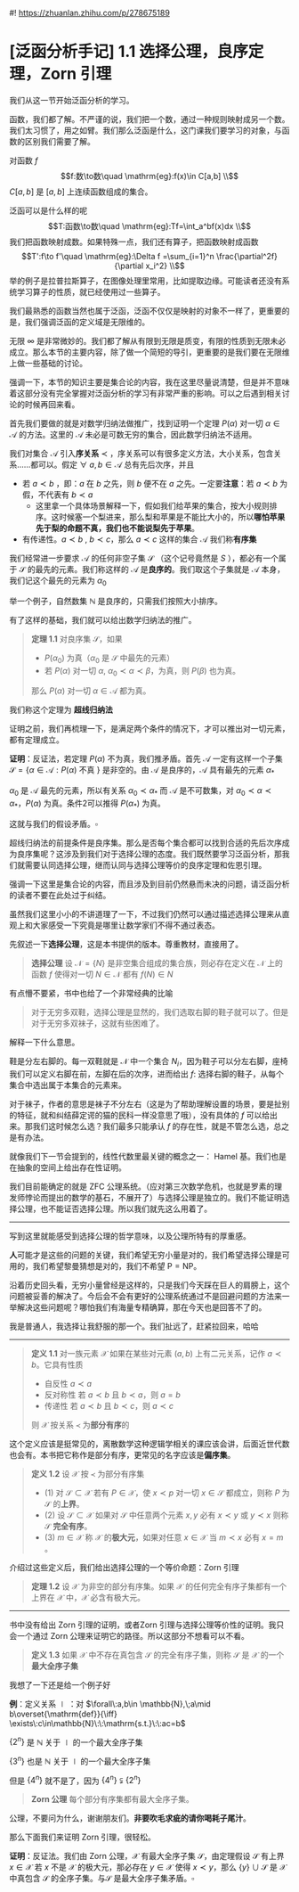 #! https://zhuanlan.zhihu.com/p/278675189
# [泛函分析手记] 1.1 选择公理，良序定理，Zorn 引理

我们从这一节开始泛函分析的学习。

函数，我们都了解。不严谨的说，我们把一个数，通过一种规则映射成另一个数。我们太习惯了，用之如臂。我们那么泛函是什么，这门课我们要学习的对象，与函数的区别我们需要了解。

对函数 $f$
$$f:数\to数\quad \mathrm{eg}:f(x)\in C[a,b] \\$$
$C[a,b]$ 是 $[a,b]$ 上连续函数组成的集合。

泛函可以是什么样的呢
$$T:函数\to数\quad \mathrm{eg}:Tf=\int_a^bf(x)dx \\$$
我们把函数映射成数。如果特殊一点，我们还有算子，把函数映射成函数
$$T':f\to f'\quad \mathrm{eg}:\Delta f =\sum_{i=1}^n \frac{\partial^2f}{\partial x_i^2} \\$$
举的例子是拉普拉斯算子，在图像处理里常用，比如提取边缘。可能读者还没有系统学习算子的性质，就已经使用过一些算子。

我们最熟悉的函数当然也属于泛函，泛函不仅仅是映射的对象不一样了，更重要的是，我们强调泛函的定义域是无限维的。

无限 $\infty$ 是非常微妙的。我们都了解从有限到无限是质变，有限的性质到无限未必成立。那么本节的主要内容，除了做一个简短的导引，更重要的是我们要在无限维上做一些基础的讨论。

强调一下，本节的知识主要是集合论的内容，我在这里尽量说清楚，但是并不意味着这部分没有完全掌握对泛函分析的学习有非常严重的影响。可以之后遇到相关讨论的时候再回来看。

首先我们要做的就是对数学归纳法做推广，找到证明一个定理 $P(\alpha)$ 对一切 $\alpha \in \mathscr{A}$ 的方法。这里的 $\mathscr{A}$ 未必是可数无穷的集合，因此数学归纳法不适用。

我们对集合 $\mathscr{A}$ 引入**序关系** $\prec$ ，序关系可以有很多定义方法，大小关系，包含关系……都可以。假定 $\forall \:a,b\in \mathscr{A}$ 总有先后次序，并且
- 若 $a\prec b$ ，即：$a$ 在 $b$ 之先，则 $b$ 便不在 $a$ 之先。一定要**注意**：若 $a\prec b$ 为假，不代表有 $b\prec a$
  - 这里拿一个具体场景解释一下，假如我们给苹果的集合，按大小规则排序。这时候塞一个梨进来，那么梨和苹果是不能比大小的，所以**哪怕苹果先于梨的命题不真，我们也不能说梨先于苹果**。
- 有传递性。$a\prec b\:,\:b\prec c$，那么 $a\prec c$
这样的集合 $\mathscr{A}$ 我们称**有序集**

我们经常进一步要求 $\mathscr{A}$ 的任何非空子集 $\mathscr{S}$ （这个记号竟然是 $S$ ），都必有一个属于 $\mathscr{S}$ 的最先的元素。我们称这样的 $\mathscr{A}$ 是**良序的**。我们取这个子集就是 $\mathscr{A}$ 本身，我们记这个最先的元素为 $\alpha_0$

举一个例子，自然数集 $\mathbb{N}$ 是良序的，只需我们按照大小排序。

有了这样的基础，我们就可以给出数学归纳法的推广。
> **定理 1.1** 对良序集 $\mathscr{S}$，如果  
> - $P(\alpha_0)$ 为真（$\alpha_0$ 是 $\mathscr{S}$ 中最先的元素）
> - 若 $P(\alpha)$ 对一切 $\alpha,\:\alpha_0\prec\alpha\prec\beta$，为真，则 $P(\beta)$ 也为真。  
> 
> 那么 $P(\alpha)$ 对一切 $\alpha\in\mathscr{A}$ 都为真。

我们称这个定理为 **超线归纳法**

证明之前，我们再梳理一下，是满足两个条件的情况下，才可以推出对一切元素，都有定理成立。

**证明**：反证法，若定理 $P(\alpha)$ 不为真，我们推矛盾。首先 $\mathscr{A}$ 一定有这样一个子集 $\mathscr{S}=\{\alpha\in\mathscr{A}:P(\alpha)$ 不真 $\}$ 是非空的。由 $\mathscr{A}$ 是良序的，$\mathscr{A}$ 具有最先的元素 $\alpha_*$ 

$\alpha_0$ 是 $\mathscr{A}$ 最先的元素，所以有关系 $\alpha_0\prec\alpha_*$ 而 $\mathscr{A}$ 是不可数集，对 $\alpha_0\prec\alpha\prec\alpha_*$，$P(\alpha)$ 为真。条件2可以推得 $P(\alpha_*)$ 为真。

这就与我们的假设矛盾。$\square$

超线归纳法的前提条件是良序集。那么是否每个集合都可以找到合适的先后次序成为良序集呢？这涉及到我们对于选择公理的态度。我们既然要学习泛函分析，那我们就需要认同选择公理，继而认同与选择公理等价的良序定理和佐恩引理。

强调一下这里是集合论的内容，而且涉及到目前仍然悬而未决的问题，请泛函分析的读者不要在此处过于纠结。

虽然我们这里小小的不讲道理了一下，不过我们仍然可以通过描述选择公理来从直观上和大家感受一下究竟是哪里让数学家们不得不通过表态。

先叙述一下**选择公理**，这是本书提供的版本。尊重教材，直接用了。
> **选择公理** 设 $\mathscr{N}=\{N\}$ 是非空集合组成的集合族，则必存在定义在 $\mathscr{N}$ 上的函数 $f$ 使得对一切 $N\in \mathscr{N}$ 都有 $f(N)\in N$

有点懵不要紧，书中也给了一个非常经典的比喻
> 对于无穷多双鞋，选择公理是显然的，我们选取右脚的鞋子就可以了。但是对于无穷多双袜子，这就有些困难了。

解释一下什么意思。

鞋是分左右脚的。每一双鞋就是 $\mathscr{N}$ 中一个集合 $N_i$，因为鞋子可以分左右脚，座椅我们可以定义右脚在前，左脚在后的次序，进而给出 $f:$ 选择右脚的鞋子，从每个集合中选出属于本集合的元素来。

对于袜子，作者的意思是袜子不分左右（这是为了帮助理解设置的场景，要是扯别的特征，就和纠结薛定谔的猫的民科一样没意思了哦），没有具体的 $f$ 可以给出来。那我们这时候怎么选？我们最多只能承认 $f$ 的存在性，就是不管怎么选，总之是有办法。

就像我们下一节会提到的，线性代数里最关键的概念之一： $\mathrm{Hamel}$ 基。我们也是在抽象的空间上给出存在性证明。

我们目前能确定的就是 $\mathrm{ZFC}$ 公理系统。（应对第三次数学危机，也就是罗素的理发师悖论而提出的数学的基石，不展开了）与选择公理是独立的。我们不能证明选择公理，也不能证否选择公理。所以我们就先这么用着了。

---
写到这里就能感受到选择公理的哲学意味，以及公理所特有的厚重感。

**人**可能才是这些的问题的关键，我们希望无穷小量是对的，我们希望选择公理是可用的，我们希望黎曼猜想是对的，我们不希望 $\mathrm{P=NP}$。

沿着历史回头看，无穷小量曾经是这样的，只是我们今天踩在巨人的肩膀上，这个问题被妥善的解决了。今后会不会有更好的公理系统通过不是回避问题的方法来一举解决这些问题呢？哪怕我们有海量专精确算，那在今天也是回答不了的。

我是普通人，我选择让我舒服的那一个。我们扯远了，赶紧拉回来，哈哈

---

> **定义 1.1** 对一族元素 $\mathscr{X}$ 如果在某些对元素 $(a,b)$ 上有二元关系，记作 $a\prec b$。它具有性质
> - 自反性 $a\prec a$
> - 反对称性 若 $a\prec b$ 且 $b\prec a$，则 $a=b$
> - 传递性 若 $a\prec b$ 且 $b\prec c$，则 $a\prec c$
> 
> 则 $\mathscr{X}$ 按关系 $\prec$ 为**部分有序**的

这个定义应该是挺常见的，离散数学这种逻辑学相关的课应该会讲，后面近世代数也会有。本书把它称作是部分有序，更常见的名字应该是**偏序集**。

> **定义 1.2** 设 $\mathscr{X}$ 按 $\prec$ 为部分有序集
> - $(1)$ 对 $\mathscr{S}\subset\mathscr{X}$ 若有 $P\in\mathscr{X}$，使 $x\prec p$ 对一切 $x\in\mathscr{S}$ 都成立，则称 $P$ 为 $\mathscr{S}$ 的**上界**。
> - $(2)$ 设 $\mathscr{S}\subset\mathscr{X}$ 如果对 $\mathscr{S}$ 中任意两个元素 $x,y$ 必有 $x\prec y$ 或 $y\prec x$ 则称 $\mathscr{S}$ **完全有序**。
> - $(3)$ $m\in \mathscr{X}$ 称 $\mathscr{X}$ 的**极大元**，如果对任意 $x\in \mathscr{X}$ 当 $m\prec x$ 必有 $x=m$ 。

介绍过这些定义后，我们给出选择公理的一个等价命题：$\mathrm{Zorn}$ 引理
> **定理 1.2** 设 $\mathscr{X}$ 为非空的部分有序集。如果 $\mathscr{X}$ 的任何完全有序子集都有一个上界在 $\mathscr{X}$ 中，$\mathscr{X}$ 必含有极大元。

---
书中没有给出 $\mathrm{Zorn}$ 引理的证明，或者$\mathrm{Zorn}$ 引理与选择公理等价性的证明。我只会一个通过 $\mathrm{Zorn}$ 公理来证明它的路径。所以这部分不想看可以不看。

> **定义 1.3** 如果 $\mathscr{X}$ 中不存在真包含 $\mathscr{S}$ 的完全有序子集，则称 $\mathscr{S}$ 是 $\mathscr{X}$ 的一个**最大全序子集**

我想了一下还是给一个例子好

**例**：定义关系 $\mid$ ：对 $\forall\:a,b\in \mathbb{N},\;a\mid b\overset{\mathrm{def}}{\iff} \exists\:c\in\mathbb{N}\:\:\mathrm{s.t.}\:\:ac=b$

$\{2^n\}$ 是 $\mathbb{N}$ 关于 $\mid$ 的一个最大全序子集

$\{3^n\}$ 也是 $\mathbb{N}$ 关于 $\mid$ 的一个最大全序子集

但是 $\{4^n\}$ 就不是了，因为 $\{4^n\}\subsetneqq\{2^n\}$

> **$\mathrm{Zorn}$ 公理** 每个部分有序集都有最大全序子集。

公理，不要问为什么，谢谢朋友们。**非要吹毛求疵的请你喝耗子尾汁**。

那么下面我们来证明 $\mathrm{Zorn}$ 引理，很轻松。

**证明**：反证法。我们由 $\mathrm{Zorn}$ 公理，$\mathscr{X}$ 有最大全序子集 $\mathscr{S}$，由定理假设 $\mathscr{S}$ 有上界 $x\in \mathscr{X}$ 若 $x$ 不是 $\mathscr{X}$ 的极大元，那必存在 $y\in \mathscr{X}$ 使得 $x\prec y$，那么 $\{y\}\cup \mathscr{S}$ 是 $\mathscr{X}$ 中真包含 $\mathscr{S}$ 的全序子集。与$\mathscr{S}$ 是最大全序子集矛盾。$\square$
